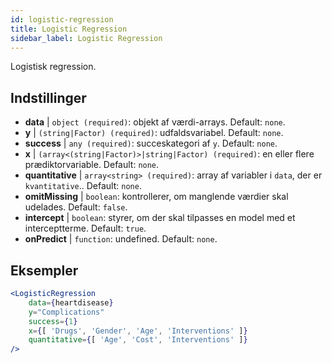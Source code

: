 ```yaml
---
id: logistic-regression
title: Logistic Regression
sidebar_label: Logistic Regression
---
```


Logistisk regression.

## Indstillinger

* __data__ | `object (required)`: objekt af værdi-arrays. Default: `none`.
* __y__ | `(string|Factor) (required)`: udfaldsvariabel. Default: `none`.
* __success__ | `any (required)`: succeskategori af `y`. Default: `none`.
* __x__ | `(array<(string|Factor)>|string|Factor) (required)`: en eller flere prædiktorvariable. Default: `none`.
* __quantitative__ | `array<string> (required)`: array af variabler i `data`, der er `kvantitative`.. Default: `none`.
* __omitMissing__ | `boolean`: kontrollerer, om manglende værdier skal udelades. Default: `false`.
* __intercept__ | `boolean`: styrer, om der skal tilpasses en model med et interceptterme. Default: `true`.
* __onPredict__ | `function`: undefined. Default: `none`.


## Eksempler

```jsx live
<LogisticRegression 
    data={heartdisease} 
    y="Complications"
    success={1}
    x={[ 'Drugs', 'Gender', 'Age', 'Interventions' ]}
    quantitative={[ 'Age', 'Cost', 'Interventions' ]}
/>
```

